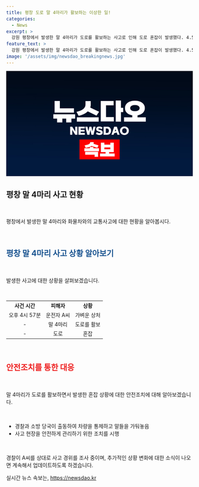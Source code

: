 ```yaml
---
title: 평창 도로 말 4마리가 활보하는 이상한 일!
categories:
  - News
excerpt: >
  강원 평창에서 발생한 말 4마리가 도로를 활보하는 사고로 인해 도로 혼잡이 발생했다. 4.5t 마이티 화물차가 전도되는 사고로 운전자는 가벼운 상처를 입었고, 말들은 차량 밖으로 나와 도로를 배회했다. 경찰과 소방 당국은 차량을 통제하고 말들을 가둬놓는 등 안전 조치를 취했으며, 현재 경찰은 정확한 사고 경위를 조사 중이다.
feature_text: >
  강원 평창에서 발생한 말 4마리가 도로를 활보하는 사고로 인해 도로 혼잡이 발생했다. 4.5t 마이티 화물차가 전도되는 사고로 운전자는 가벼운 상처를 입었고, 말들은 차량 밖으로 나와 도로를 배회했다. 경찰과 소방 당국은 차량을 통제하고 말들을 가둬놓는 등 안전 조치를 취했으며, 현재 경찰은 정확한 사고 경위를 조사 중이다.
image: '/assets/img/newsdao_breakingnews.jpg'
---
```


<p><img src="/assets/img/newsdao_breakingnews.jpg" alt="firstkoreanews 속보" /></p>

<h2 data-ke-size="size26">평창 말 4마리 사고 현황</h2>

<p data-ke-size="size16">&nbsp;</p>

<p>평창에서 발생한 말 4마리와 화물차와의 교통사고에 대한 현황을 알아봅시다.</p>

<p data-ke-size="size16">&nbsp;</p>

<h2><span style="color: #1a5490;">평창 말 4마리 사고 상황 알아보기</span></h2>

<p data-ke-size="size16">&nbsp;</p>

<p>발생한 사고에 대한 상황을 살펴보겠습니다.</p>

<p data-ke-size="size16">&nbsp;</p>

<table>
  <tr>
    <td style="text-align: center; height: 17px;"><b>사건 시간</b></td>
    <td style="text-align: center; height: 17px;"><b>피해자</b></td>
    <td style="text-align: center; height: 17px;"><b>상황</b></td>
  </tr>
  <tr>
    <td style="text-align: center; height: 17px;">오후 4시 57분</td>
    <td style="text-align: center; height: 17px;">운전자 A씨</td>
    <td style="text-align: center; height: 17px;">가벼운 상처</td>
  </tr>
  <tr>
    <td style="text-align: center; height: 17px;">-</td>
    <td style="text-align: center; height: 17px;">말 4마리</td>
    <td style="text-align: center; height: 17px;">도로를 활보</td>
  </tr>
  <tr>
    <td style="text-align: center; height: 17px;">-</td>
    <td style="text-align: center; height: 17px;">도로</td>
    <td style="text-align: center; height: 17px;">혼잡</td>
  </tr>
</table>

<p data-ke-size="size16">&nbsp;</p>

<h2><b><span style="color: #ee2323;">안전조치를 통한 대응</span></b></h2>

<p data-ke-size="size16">&nbsp;</p>

<p>말 4마리가 도로를 활보하면서 발생한 혼잡 상황에 대한 안전조치에 대해 알아보겠습니다.</p>

<p data-ke-size="size16">&nbsp;</p>

<ul>
  <li>경찰과 소방 당국이 출동하여 차량을 통제하고 말들을 가둬놓음</li>
  <li>사고 현장을 안전하게 관리하기 위한 조치를 시행</li>
</ul>

<p data-ke-size="size16">&nbsp;</p>

<p>경찰이 A씨를 상대로 사고 경위를 조사 중이며, 추가적인 상황 변화에 대한 소식이 나오면 계속해서 업데이트하도록 하겠습니다.</p>
실시간 뉴스 속보는, <a href="https://newsdao.kr" rel="dofollow">https://newsdao.kr</a>


